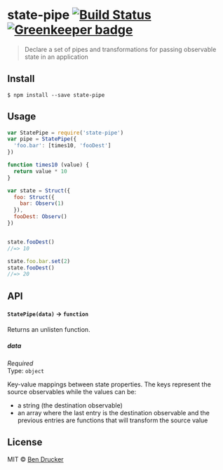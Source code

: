 # state-pipe [![Build Status](https://travis-ci.org/bendrucker/state-pipe.svg?branch=master)](https://travis-ci.org/bendrucker/state-pipe) [![Greenkeeper badge](https://badges.greenkeeper.io/bendrucker/state-pipe.svg)](https://greenkeeper.io/)

> Declare a set of pipes and transformations for passing observable state in an application


## Install

```
$ npm install --save state-pipe
```


## Usage

```js
var StatePipe = require('state-pipe')
var pipe = StatePipe({
  'foo.bar': [times10, 'fooDest']
})

function times10 (value) {
  return value * 10
}

var state = Struct({
  foo: Struct({
    bar: Observ(1)
  }),
  fooDest: Observ()
})


state.fooDest()
//=> 10

state.foo.bar.set(2)
state.fooDest()
//=> 20
```

## API

#### `StatePipe(data)` -> `function`

Returns an unlisten function.

##### data

*Required*  
Type: `object`

Key-value mappings between state properties. The keys represent the source observables while the values can be:

* a string (the destination observable)
* an array where the last entry is the destination observable and the previous entries are functions that will transform the source value


## License

MIT © [Ben Drucker](http://bendrucker.me)
